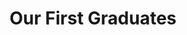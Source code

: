 ---
year: "2021-22"
title: "Our First Graduates"
description: ["Among the first graduates of the Kiran Pratibha Scholarship were Keshu and Shreya. Both of them graduated with top ranks in Engineering and got job offers through campus placements. They continued to be part of the Kiran Foundation team,  supporting our vision of building merit-based society. ",]
image: "assets/images/about/congratulations.png"
button:
    button_type: "btn3"  # btn1 for primary, btn2 for secondary, btn3 for tertiary
    button_text: "Learn More about Pratibha"
    button_path: "#"
---